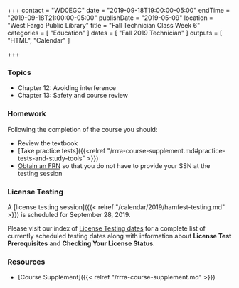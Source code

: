 +++
contact = "WD0EGC"
date = "2019-09-18T19:00:00-05:00"
endTime = "2019-09-18T21:00:00-05:00"
publishDate = "2019-05-09"
location = "West Fargo Public Library"
title = "Fall Technician Class Week 6"
categories = [ "Education" ]
dates = [ "Fall 2019 Technician" ]
outputs = [ "HTML", "Calendar" ]

+++
### Topics

* Chapter 12: Avoiding interference
* Chapter 13: Safety and course review

### Homework

Following the completion of the course you should:

* Review the textbook
* [Take practice tests]({{<relref "/rrra-course-supplement.md#practice-tests-and-study-tools" >}})
* [Obtain an FRN](http://wireless.fcc.gov/uls/index.htm?job=about_getting_started) so that you do not have to provide your SSN at the testing session

### License Testing

A [license testing session]({{< relref "/calendar/2019/hamfest-testing.md" >}})
is scheduled for September 28, 2019.

Please visit our index of [License Testing dates](/dates/license-testing/)
for a complete list of currently scheduled testing dates along with
information about **License Test Prerequisites** and **Checking Your License
Status**.

### Resources

* [Course Supplement]({{< relref "/rrra-course-supplement.md" >}})
<!--* [Syllabus](/s/2xabO1oD5mbpVRh)-->

